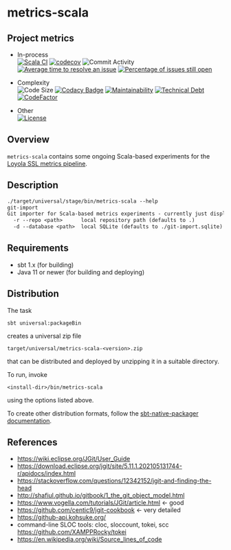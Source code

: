 # metrics-scala

## Project metrics

  - In-process  
    [![Scala CI](https://img.shields.io/github/workflow/status/LoyolaChicagoCode/metrics-scala/Scala%20CI)](https://github.com/LoyolaChicagoCode/metrics-scala/actions)
    [![codecov](https://img.shields.io/codecov/c/github/LoyolaChicagoCode/metrics-scala)](https://codecov.io/gh/LoyolaChicagoCode/metrics-scala)
    ![Commit Activity](https://img.shields.io/github/commit-activity/m/LoyolaChicagoCode/metrics-scala)
    [![Average time to resolve an issue](http://isitmaintained.com/badge/resolution/LoyolaChicagoCode/metrics-scala.svg)](http://isitmaintained.com/project/LoyolaChicagoCode/metrics-scala "Average time to resolve an issue")
    [![Percentage of issues still open](http://isitmaintained.com/badge/open/LoyolaChicagoCode/metrics-scala.svg)](http://isitmaintained.com/project/LoyolaChicagoCode/metrics-scala "Percentage of issues still open")
  
  - Complexity  
    ![Code Size](https://img.shields.io/github/languages/code-size/LoyolaChicagoCode/metrics-scala)
    [![Codacy Badge](https://img.shields.io/codacy/grade/20f5854f50c94a448968683ad33a687f)](https://www.codacy.com/gh/LoyolaChicagoCode/metrics-scala/dashboard?utm_source=github.com&amp;utm_medium=referral&amp;utm_content=LoyolaChicagoCode/metrics-scala&amp;utm_campaign=Badge_Grade)
    [![Maintainability](https://img.shields.io/codeclimate/maintainability/LoyolaChicagoCode/metrics-scala)](https://codeclimate.com/github/LoyolaChicagoCode/metrics-scala/maintainability)
    [![Technical Debt](https://img.shields.io/codeclimate/tech-debt/LoyolaChicagoCode/metrics-scala)](https://codeclimate.com/github/LoyolaChicagoCode/metrics-scala/trends/technical_debt)
    [![CodeFactor](https://img.shields.io/codefactor/grade/github/LoyolaChicagoCode/metrics-scala)](https://www.codefactor.io/repository/github/LoyolaChicagoCode/metrics-scala)
 
  - Other  
    [![License](http://img.shields.io/:license-mit-blue.svg)](http://doge.mit-license.org)

## Overview

`metrics-scala` contains some ongoing Scala-based experiments for the [Loyola SSL metrics pipeline](https://ssl.cs.luc.edu/projects/metricsDashboard). 

## Description

```default
./target/universal/stage/bin/metrics-scala --help    
git-import
Git importer for Scala-based metrics experiments - currently just displays code size per commit
  -r --repo <path>      local repository path (defaults to .)
  -d --database <path>  local SQLite (defaults to ./git-import.sqlite)
```

## Requirements

- sbt 1.x (for building)
- Java 11 or newer  (for building and deploying)

## Distribution

The task

```sbt universal:packageBin```

creates a universal zip file

```target/universal/metrics-scala-<version>.zip```

that can be distributed and deployed by unzipping it in a suitable directory. 

To run, invoke

```<install-dir>/bin/metrics-scala```

using the options listed above.

To create other distribution formats, follow the [sbt-native-packager documentation](https://www.scala-sbt.org/sbt-native-packager/gettingstarted.html#packaging-formats).

## References

- https://wiki.eclipse.org/JGit/User_Guide
- https://download.eclipse.org/jgit/site/5.11.1.202105131744-r/apidocs/index.html
- https://stackoverflow.com/questions/12342152/jgit-and-finding-the-head
- http://shafiul.github.io/gitbook/1_the_git_object_model.html
- https://www.vogella.com/tutorials/JGit/article.html <- good
- https://github.com/centic9/jgit-cookbook <- very detailed
- https://github-api.kohsuke.org/
- command-line SLOC tools: cloc, sloccount, tokei, scc https://github.com/XAMPPRocky/tokei
- https://en.wikipedia.org/wiki/Source_lines_of_code
